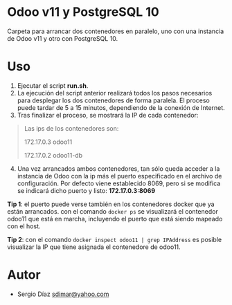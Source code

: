 Odoo v11 y PostgreSQL 10
========================
Carpeta para arrancar dos contenedores en paralelo, uno con una instancia de Odoo v11 y otro con PostgreSQL 10.

Uso
===
1. Ejecutar el script **run.sh**.
2. La ejecución del script anterior realizará todos los pasos necesarios para desplegar los dos contenedores de forma paralela. El proceso puede tardar de 5 a 15 minutos, dependiendo de la conexión de Internet.
3. Tras finalizar el proceso, se mostrará la IP de cada contenedor:
  > Las ips de los contenedores son:
  >
  > 172.17.0.3 odoo11
  >
  > 172.17.0.2 odoo11-db

4. Una vez arrancados ambos contenedores, tan sólo queda acceder a la instancia de Odoo con la ip más el puerto especificado en el archivo de configuración. Por defecto viene establecido 8069, pero si se modifica se indicará dicho puerto y listo: **172.17.0.3:8069**

  **Tip 1**: el puerto puede verse también en los contenedores docker que ya están arrancados. con el comando `docker ps` se visualizará el contenedor odoo11 que está en marcha, incluyendo el puerto que está siendo mapeado con el host.

  **Tip 2**: con el comando `docker inspect odoo11 | grep IPAddress` es posible visualizar la IP que tiene asignada el contenedore de odoo11.

Autor
=====
- Sergio Díaz <sdimar@yahoo.com>
